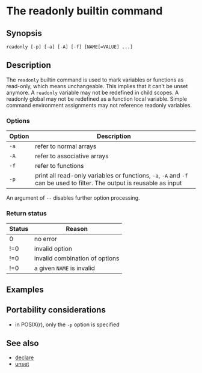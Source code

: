 # The readonly builtin command

## Synopsis

    readonly [-p] [-a] [-A] [-f] [NAME[=VALUE] ...]

## Description

The `readonly` builtin command is used to mark variables or functions as
read-only, which means unchangeable. This implies that it can't be
unset anymore. A `readonly` variable may not be redefined in child
scopes. A readonly global may not be redefined as a function local
variable. Simple command environment assignments may not reference
readonly variables.

### Options

|Option|Description|
|-|-|
|`-a`|refer to normal arrays|
|`-A`|refer to associative arrays|
|`-f`|refer to functions|
|`-p`|print all read-only variables or functions, `-a`, `-A` and `-f` can be used to filter. The output is reusable as input|

An argument of `--` disables further option processing.

### Return status

|Status|Reason|
|-|-|
|0|no error|
|!=0|invalid option|
|!=0|invalid combination of options|
|!=0|a given `NAME` is invalid|

## Examples

## Portability considerations

-   in POSIX(r), only the `-p` option is specified

## See also

-   [declare](../../commands/builtin/declare.md)
-   [unset](../../commands/builtin/unset.md)
